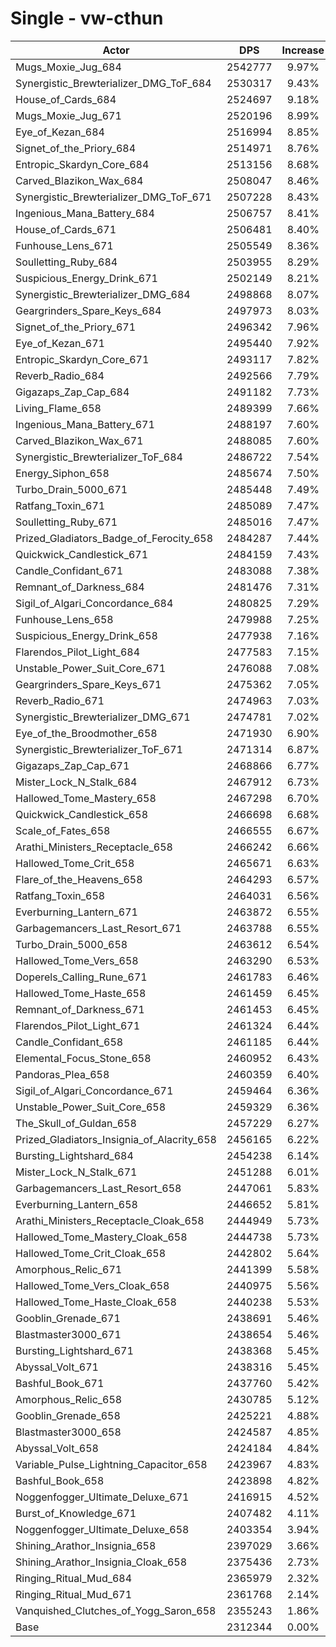 # Single - vw-cthun
| Actor | DPS | Increase |
|---|:---:|:---:|
|Mugs_Moxie_Jug_684|2542777|9.97%|
|Synergistic_Brewterializer_DMG_ToF_684|2530317|9.43%|
|House_of_Cards_684|2524697|9.18%|
|Mugs_Moxie_Jug_671|2520196|8.99%|
|Eye_of_Kezan_684|2516994|8.85%|
|Signet_of_the_Priory_684|2514971|8.76%|
|Entropic_Skardyn_Core_684|2513156|8.68%|
|Carved_Blazikon_Wax_684|2508047|8.46%|
|Synergistic_Brewterializer_DMG_ToF_671|2507228|8.43%|
|Ingenious_Mana_Battery_684|2506757|8.41%|
|House_of_Cards_671|2506481|8.40%|
|Funhouse_Lens_671|2505549|8.36%|
|Soulletting_Ruby_684|2503955|8.29%|
|Suspicious_Energy_Drink_671|2502149|8.21%|
|Synergistic_Brewterializer_DMG_684|2498868|8.07%|
|Geargrinders_Spare_Keys_684|2497973|8.03%|
|Signet_of_the_Priory_671|2496342|7.96%|
|Eye_of_Kezan_671|2495440|7.92%|
|Entropic_Skardyn_Core_671|2493117|7.82%|
|Reverb_Radio_684|2492566|7.79%|
|Gigazaps_Zap_Cap_684|2491182|7.73%|
|Living_Flame_658|2489399|7.66%|
|Ingenious_Mana_Battery_671|2488197|7.60%|
|Carved_Blazikon_Wax_671|2488085|7.60%|
|Synergistic_Brewterializer_ToF_684|2486722|7.54%|
|Energy_Siphon_658|2485674|7.50%|
|Turbo_Drain_5000_671|2485448|7.49%|
|Ratfang_Toxin_671|2485089|7.47%|
|Soulletting_Ruby_671|2485016|7.47%|
|Prized_Gladiators_Badge_of_Ferocity_658|2484287|7.44%|
|Quickwick_Candlestick_671|2484159|7.43%|
|Candle_Confidant_671|2483088|7.38%|
|Remnant_of_Darkness_684|2481476|7.31%|
|Sigil_of_Algari_Concordance_684|2480825|7.29%|
|Funhouse_Lens_658|2479988|7.25%|
|Suspicious_Energy_Drink_658|2477938|7.16%|
|Flarendos_Pilot_Light_684|2477583|7.15%|
|Unstable_Power_Suit_Core_671|2476088|7.08%|
|Geargrinders_Spare_Keys_671|2475362|7.05%|
|Reverb_Radio_671|2474963|7.03%|
|Synergistic_Brewterializer_DMG_671|2474781|7.02%|
|Eye_of_the_Broodmother_658|2471930|6.90%|
|Synergistic_Brewterializer_ToF_671|2471314|6.87%|
|Gigazaps_Zap_Cap_671|2468866|6.77%|
|Mister_Lock_N_Stalk_684|2467912|6.73%|
|Hallowed_Tome_Mastery_658|2467298|6.70%|
|Quickwick_Candlestick_658|2466698|6.68%|
|Scale_of_Fates_658|2466555|6.67%|
|Arathi_Ministers_Receptacle_658|2466242|6.66%|
|Hallowed_Tome_Crit_658|2465671|6.63%|
|Flare_of_the_Heavens_658|2464293|6.57%|
|Ratfang_Toxin_658|2464031|6.56%|
|Everburning_Lantern_671|2463872|6.55%|
|Garbagemancers_Last_Resort_671|2463788|6.55%|
|Turbo_Drain_5000_658|2463612|6.54%|
|Hallowed_Tome_Vers_658|2463290|6.53%|
|Doperels_Calling_Rune_671|2461783|6.46%|
|Hallowed_Tome_Haste_658|2461459|6.45%|
|Remnant_of_Darkness_671|2461453|6.45%|
|Flarendos_Pilot_Light_671|2461324|6.44%|
|Candle_Confidant_658|2461185|6.44%|
|Elemental_Focus_Stone_658|2460952|6.43%|
|Pandoras_Plea_658|2460359|6.40%|
|Sigil_of_Algari_Concordance_671|2459464|6.36%|
|Unstable_Power_Suit_Core_658|2459329|6.36%|
|The_Skull_of_Guldan_658|2457229|6.27%|
|Prized_Gladiators_Insignia_of_Alacrity_658|2456165|6.22%|
|Bursting_Lightshard_684|2454238|6.14%|
|Mister_Lock_N_Stalk_671|2451288|6.01%|
|Garbagemancers_Last_Resort_658|2447061|5.83%|
|Everburning_Lantern_658|2446652|5.81%|
|Arathi_Ministers_Receptacle_Cloak_658|2444949|5.73%|
|Hallowed_Tome_Mastery_Cloak_658|2444738|5.73%|
|Hallowed_Tome_Crit_Cloak_658|2442802|5.64%|
|Amorphous_Relic_671|2441399|5.58%|
|Hallowed_Tome_Vers_Cloak_658|2440975|5.56%|
|Hallowed_Tome_Haste_Cloak_658|2440238|5.53%|
|Gooblin_Grenade_671|2438691|5.46%|
|Blastmaster3000_671|2438654|5.46%|
|Bursting_Lightshard_671|2438368|5.45%|
|Abyssal_Volt_671|2438316|5.45%|
|Bashful_Book_671|2437760|5.42%|
|Amorphous_Relic_658|2430785|5.12%|
|Gooblin_Grenade_658|2425221|4.88%|
|Blastmaster3000_658|2424587|4.85%|
|Abyssal_Volt_658|2424184|4.84%|
|Variable_Pulse_Lightning_Capacitor_658|2423967|4.83%|
|Bashful_Book_658|2423898|4.82%|
|Noggenfogger_Ultimate_Deluxe_671|2416915|4.52%|
|Burst_of_Knowledge_671|2407482|4.11%|
|Noggenfogger_Ultimate_Deluxe_658|2403354|3.94%|
|Shining_Arathor_Insignia_658|2397029|3.66%|
|Shining_Arathor_Insignia_Cloak_658|2375436|2.73%|
|Ringing_Ritual_Mud_684|2365979|2.32%|
|Ringing_Ritual_Mud_671|2361768|2.14%|
|Vanquished_Clutches_of_Yogg_Saron_658|2355243|1.86%|
|Base|2312344|0.00%|

